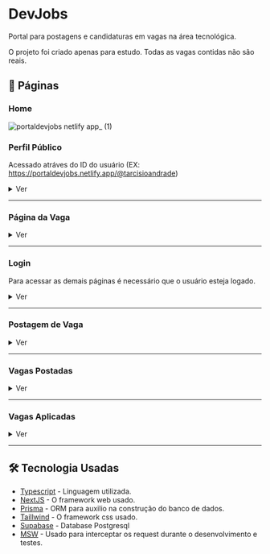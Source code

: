 # DevJobs
Portal para postagens e candidaturas em vagas na área tecnológica.

O projeto foi criado apenas para estudo. Todas as vagas contidas não são reais.

## 📑 Páginas

### Home
![portaldevjobs netlify app_ (1)](https://user-images.githubusercontent.com/61153830/210566808-003685c5-ae63-4d9d-86d6-ca7ecc6cb101.png)

### Perfil Público
Acessado atráves do ID do usuário (EX: https://portaldevjobs.netlify.app/@tarcisioandrade)

<details>
  <summary>Ver</summary>
  </p>
  <image src="https://user-images.githubusercontent.com/61153830/210571310-83d0ba20-2491-4dba-9995-f0473268c6ab.png" />
</details>

---

### Página da Vaga
<details>
  <summary>Ver</summary>
  </p>
  <image src="https://user-images.githubusercontent.com/61153830/210572266-8352298b-f1f7-490e-8914-dc4c59d500e7.png" />
</details>

---

### Login
Para acessar as demais páginas é necessário que o usuário esteja logado.

<details>
  <summary>Ver</summary>
  </p>
  <image src="https://user-images.githubusercontent.com/61153830/210567412-a0b02b68-7a23-44d5-8fe8-0ec3426c5bce.png" />
</details>

---

### Postagem de Vaga

<details>
  <summary>Ver</summary>
  </p>
  <image src="https://user-images.githubusercontent.com/61153830/210569731-ffa6a1a8-94fb-46a6-baad-e5b66ba44dec.png" />
</details>

---

### Vagas Postadas

<details>
  <summary>Ver</summary>
  </p>
  <image src="https://user-images.githubusercontent.com/61153830/210570367-bdd51d65-bca3-459f-b35a-a7ee2d4e9e10.png" />
</details>

---

### Vagas Aplicadas

<details>
  <summary>Ver</summary>
  </p>
  <image src="https://user-images.githubusercontent.com/61153830/210572826-8f45faa4-7597-4d9d-a41e-e968fb621be0.png" />
</details>

---

## 🛠️ Tecnologia Usadas

* [Typescript](https://www.typescriptlang.org/) - Linguagem utilizada.
* [NextJS](https://nextjs.org/) - O framework web usado.
* [Prisma](http://prisma.io/) - ORM para auxilio na construção do banco de dados.
* [Taillwind](https://tailwindcss.com/) - O framework css usado.
* [Supabase](http://supabase.com/) - Database Postgresql
* [MSW](https://mswjs.io/) - Usado para interceptar os request durante o desenvolvimento e testes. 
